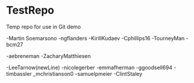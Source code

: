 # TestRepo
Temp repo for use in Git demo

-Martin Soemarsono
-ngflanders
-KirillKudaev
-Cphillips16
-TourneyMan
-bcm27

-aebreneman
-ZacharyMatthiesen

-LeeTarnow(newLine)
-nicolegerber
-emmafherman
-ggoodsell694
-timbassler
_mchristianson0
-samuelpmeier
-ClintStaley
